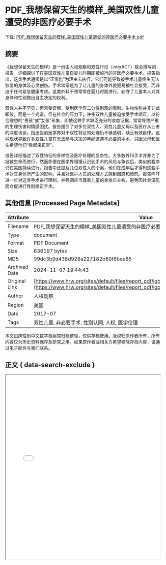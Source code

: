 # PDF_我想保留天生的模样_美国双性儿童遭受的非医疗必要手术

<!-- tcd_download_link -->
下载: [PDF_我想保留天生的模样_美国双性儿童遭受的非医疗必要手术.pdf](PDF_我想保留天生的模样_美国双性儿童遭受的非医疗必要手术.pdf)
<!-- tcd_download_link_end -->

## 摘要

<!-- tcd_abstract -->
《我想保留天生的模样》是一份由人权观察和双性行动（interACT）联合撰写的报告，详细探讨了在美国双性儿童自婴儿时期即被施行的非医疗必要手术。报告指出，这类手术通常是以“正常化”为理由去执行，它们可能导致被手术儿童终生无法恢复的身体及心灵创伤。手术常常是为了让儿童的身体外貌更易被社会接受，而非出于任何紧急健康考虑。这类外科干预常常在婴儿时期进行，剥夺了儿童本人对其身体和性别做出自主决定的权利。

双性人并不罕见，但常受误解，受到医学界二分性别观的限制。生物性别并非非此即彼，而是一个光谱。但在社会的压力下，许多双性儿童被迫接受手术矫正，以符合理想的“男孩”或“女孩”形象，即使这种手术缺乏充分的收益证据，常常导致严重的生理伤害和情感困扰。报告援引了对多位双性人、双性儿童父母以及医疗从业者的深度访谈，指出当前医学界对于双性特征的处理仍不够透明，缺乏有效自律。这种现状导致许多双性儿童在无法参与决策的年纪遭遇不必要的手术，只因父母和医生希望他们“看起来正常”。

报告详细描述了双性特征的多样性及医疗处理的复杂性。大多数外科手术并非为了拯救生命而进行，然而即便在医学界慢慢认识到手术的风险与争议后，类似的程序仍在美国持续进行。报告中还提及几位双性人的个案，他们在成年后才得知这些手术对其身体所产生的影响，并且对医护人员的处理方式感到困惑和愤怒。报告呼吁进一步对这类手术进行限制，并强调应当尊重儿童的身体自主权，避免因社会偏见而仓促进行性别矫正手术。

<!-- tcd_abstract_end -->

## 其他信息 [Processed Page Metadata]

| Attribute       | Value                                  |
|-----------------|----------------------------------------|
| Filename        | PDF_我想保留天生的模样_美国双性儿童遭受的非医疗必要手术.pdf                             |
| Type            | document                                 |
| Format          | PDF Document                               |
| Size            | 636197 bytes                           |
| MD5             | 99dc3b9d438d928a227182b60f6bee85                                  |
| Archived Date   | 2024-11-07 19:44:43                             |
| Original Link   | [https://www.hrw.org/sites/default/files/report_pdf/lgbtintersex0717ch_sumandrecs_web_1.pdf](https://www.hrw.org/sites/default/files/report_pdf/lgbtintersex0717ch_sumandrecs_web_1.pdf)                         |
| Author          | 人权观察                               |
| Region          | 美国                               |
| Date            | 2017-07                                 |
| Tags            | 双性儿童, 非必要手术, 性别认同, 人权, 医学伦理                                 |

本文由跨性别中文数字档案馆归档整理，仅供存档使用。版权归原作者所有，所有内容仅为历史资料保存及研究之用。如果原作者或相关方希望移除存档内容，请通过电子邮件与我们联系。

## 正文 { data-search-exclude }

<!-- tcd_main_text -->
<iframe src="../PDF_我想保留天生的模样_美国双性儿童遭受的非医疗必要手术.pdf" width="100%" height="600px">
    <p>无法显示PDF，请下载查看。</p>
</iframe>
<!-- tcd_main_text_end -->

